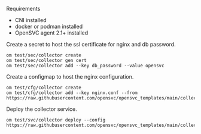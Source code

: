 Requirements
* CNI installed
* docker or podman installed
* OpenSVC agent 2.1+ installed

Create a secret to host the ssl certificate for nginx and db password.

```
om test/sec/collector create
om test/sec/collector gen cert
om test/sec/collector add --key db_password --value opensvc
```

Create a configmap to host the nginx configuration.

```
om test/cfg/collector create
om test/cfg/collector add --key nginx.conf --from https://raw.githubusercontent.com/opensvc/opensvc_templates/main/collector/nginx.conf
```

Deploy the collector service.
```
om test/svc/collector deploy --config https://raw.githubusercontent.com/opensvc/opensvc_templates/main/collector/collector.conf
```
